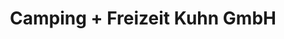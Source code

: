 ---
title: "Camping + Freizeit Kuhn GmbH"
url: /offenburg/camping-freizeit-kuhn-gmbh/
shop: Wohnwagen
---